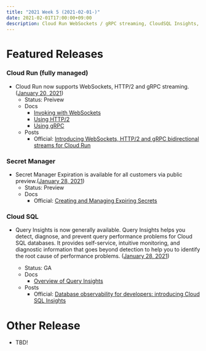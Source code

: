 ```yaml
---
title: "2021 Week 5 (2021-02-01-)"
date: 2021-02-01T17:00:00+09:00
description: Cloud Run WebSockets / gRPC streaming, CloudSQL Insights, Secret Manager Expiration
---
```


# Featured Releases

### Cloud Run (fully managed)
- Cloud Run now supports WebSockets, HTTP/2 and gRPC streaming. ([January 20, 2021](https://cloud.google.com/run/docs/release-notes?hl=en#January_20_2021))
    - Status: Preivew
    - Docs
        - [Invoking with WebSockets](https://cloud.google.com/run/docs/triggering/websockets?hl=en)
        - [Using HTTP/2](https://cloud.google.com/run/docs/configuring/http2?hl=en)
        - [Using gRPC](https://cloud.google.com/run/docs/triggering/grpc?hl=en)
    - Posts
        - Official: [Introducing WebSockets, HTTP/2 and gRPC bidirectional streams for Cloud Run](https://cloud.google.com/blog/products/serverless/cloud-run-gets-websockets-http-2-and-grpc-bidirectional-streams)

### Secret Manager
- Secret Manager Expiration is available for all customers via public preview.([January 28, 2021](https://cloud.google.com/secret-manager/docs/release-notes#January_28_2021))
    - Status: Preview
    - Docs
        - Official: [Creating and Managing Expiring Secrets](https://cloud.google.com/secret-manager/docs/creating-and-managing-expiring-secrets)

### Cloud SQL
- Query Insights is now generally available. Query Insights helps you detect, diagnose, and prevent query performance problems for Cloud SQL databases. It provides self-service, intuitive monitoring, and diagnostic information that goes beyond detection to help you to identify the root cause of performance problems.  ([January 28, 2021](https://cloud.google.com/sql/docs/release-notes#January_28_2021))

    - Status: GA
    - Docs
        - [Overview of Query Insights](https://cloud.google.com/sql/docs/postgres/insights-overview)
    - Posts
        - Official: [Database observability for developers: introducing Cloud SQL Insights](https://cloud.google.com/blog/products/databases/get-ahead-of-database-performance-issues-with-cloud-sql-insights)


# Other Release

- TBD!
